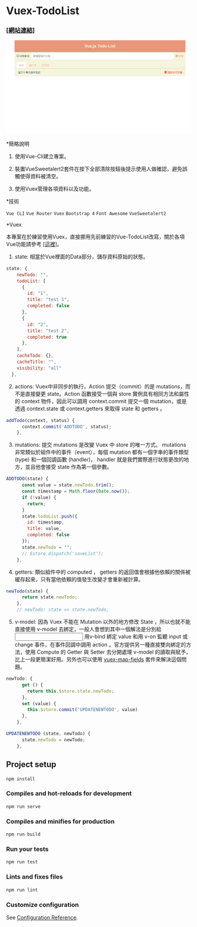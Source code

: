 # Vuex-TodoList

### [[網站連結]](https://kuaruou.github.io/Vuex-TodoList/#/) ###

![image](https://github.com/Kuaruou/Vue-TodoList/blob/master/TodoList.gif)

*簡略說明

1. 使用Vue-Cli建立專案。

2. 裝置VueSweetalert2套件在按下全部清除按鈕後提示使用人做確認，避免誤觸使得資料被清空。

3. 使用Vuex管理各項資料以及功能。

*技術
<p>
  <code>Vue CLI</code>
  <code>Vue Router</code>
  <code>Vuex</code>
  <code>Bootstrap 4</code>
  <code>Font Awesome</code>
  <code>VueSweetalert2</code>
</p>

*Vuex

本專案在於練習使用Vuex，直接挪用先前練習的Vue-TodoList改寫，關於各項Vue功能請參考 [[這裡]](https://github.com/Kuaruou/Vue-TodoList)。
    
1. state: 相當於Vue裡面的Data部分，儲存資料原始的狀態。

```javascript
state: {
    newTodo: "",
    todoList: [
      {
        id: "1",
        title: "test 1",
        completed: false
      },
      {
        id: "2",
        title: "test 2",
        completed: true
      },
    ],
    cacheTodo: {},
    cacheTitle: "",
    visibility: "all"
  },
```

2. actions: Vuex中非同步的執行，Action 提交（commit）的是 mutations，而不是直接變更 state。Action 函數接受一個與 store 實例具有相同方法和屬性的 context 物件，因此可以調用 context.commit 提交一個 mutation，或是透過 context.state 或 context.getters 來取得 state 和 getters 。

```javascript
addTodo(context, status) {
      context.commit('ADDTODO', status);
    },
```

3. mutations: 提交 mutations 是改變 Vuex 中 store 的唯一方式。 mutations 非常類似於組件中的事件（event），每個 mutation 都有一個字串的事件類型 (type) 和一個回調函數 (handler)， handler 就是我們實際進行狀態更改的地方，並且他會接受 state 作為第一個參數。

```javascript
ADDTODO(state) {
      const value = state.newTodo.trim();
      const timestamp = Math.floor(Date.now());
      if (!value) {
        return;
      }
      state.todoList.push({
        id: timestamp,
        title: value,
        completed: false
      });
      state.newTodo = "";
      // $store.dispatch('saveList');
    },
```

4. getters: 類似組件中的 computed ， getters 的返回值會根據他依賴的關係被緩存起來，只有當他依賴的值發生改變才會重新被計算。

```javascript
newTodo(state) {
      return state.newTodo;
    },
    // newTodo: state => state.newTodo,
```

5. v-model: 因為 Vuex 不能在 Mutation 以外的地方修改 State ，所以也就不能直接使用 v-model 去綁定，一般人會想到其中一個解法是分別給 <input> 用v-bind 綁定 value 和用 v-on 監聽 input 或 change 事件，在事件回調中調用 action 。官方提供另一種直接雙向綁定的方法，使用 Compute 的 Getter 與 Setter 去分開處理 v-model 的讀取與賦予， 比上一段更簡潔好用。另外也可以使用 [vuex-map-fields](https://github.com/Kuaruou/Vue-TodoList) 套件來解決這個問題。

```javascript
newTodo: {
      get () {
        return this.$store.state.newTodo;
      },
      set (value) {
        this.$store.commit('UPDATENEWTODO', value)
      },
    },
```

```javascript
UPDATENEWTODO (state, newTodo) {
      state.newTodo = newTodo;
    },
```

## Project setup
```
npm install
```

### Compiles and hot-reloads for development
```
npm run serve
```

### Compiles and minifies for production
```
npm run build
```

### Run your tests
```
npm run test
```

### Lints and fixes files
```
npm run lint
```

### Customize configuration
See [Configuration Reference](https://cli.vuejs.org/config/).

